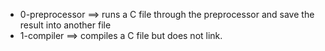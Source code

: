 - 0-preprocessor ==>	runs a C file through the preprocessor and save the result into another file
- 1-compiler ==>	compiles a C file but does not link.
